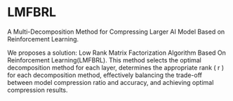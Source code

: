 # LMFBRL
A Multi-Decomposition Method for Compressing Larger AI Model Based on Reinforcement Learning.

We  proposes a solution: Low Rank Matrix Factorization Algorithm Based On Reinforcement Learning(LMFBRL). This method selects the optimal decomposition method for each layer, determines the appropriate rank \( r \) for each decomposition method, effectively balancing the trade-off between model compression ratio and accuracy, and achieving optimal compression results. 
